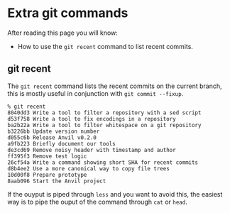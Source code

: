 # Extra git commands

After reading this page you will know:

 - How to use the `git recent` command to list recent commits.


## git recent

The `git recent` command lists the recent commits on the current
branch, this is mostly useful in conjunction with
`git commit --fixup`.

```console
% git recent
8040dd3 Write a tool to filter a repository with a sed script
d53f758 Write a tool to fix encodings in a repository
ba2b22a Write a tool to filter whitespace on a git repository
b3226bb Update version number
d055c6b Release Anvil v0.2.0
a9fb223 Briefly document our tools
de3cd69 Remove noisy header with timestamp and author
ff395f3 Remove test logic
26cf54a Write a command showing short SHA for recent commits
d8b4ee2 Use a more canonical way to copy file trees
10d00f8 Prepare prototype
8aab096 Start the Anvil project
```

If the ouyput is piped through `less` and you want to avoid this, the
easiest way is to pipe the ouput of the command through `cat` or
`head`.

